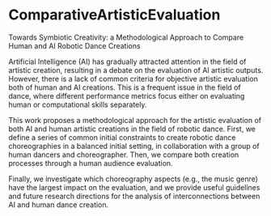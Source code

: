 # ComparativeArtisticEvaluation

Towards Symbiotic Creativity: a Methodological Approach to Compare Human and AI Robotic Dance Creations

Artificial Intelligence (AI) has gradually attracted attention in the field of artistic creation, resulting in a debate on the evaluation of AI artistic outputs. However, there is a lack of common criteria for objective artistic evaluation both of human and AI creations. This is a frequent issue in the field of dance, where different performance metrics focus either on evaluating human or computational skills separately. 

This work proposes a methodological approach for the artistic evaluation of both AI and human artistic creations in the field of robotic dance. First, we define a series of common initial constraints to create robotic dance choreographies in a balanced initial setting, in collaboration with a group of human dancers and choreographer. Then, we compare both creation processes through a human audience evaluation. 

Finally, we investigate which choreography aspects (e.g., the music genre) have the largest impact on the evaluation, and we provide useful guidelines and future research directions for the analysis of interconnections between AI and human dance creation. 
